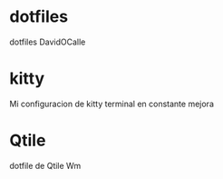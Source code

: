 # dotfiles
dotfiles DavidOCalle

# kitty
Mi configuracion de kitty terminal en constante mejora

# Qtile
dotfile de Qtile Wm 
